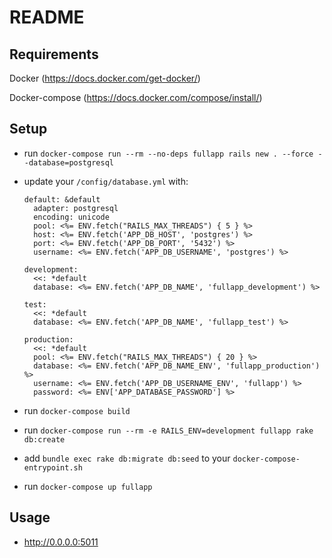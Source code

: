 # README

## Requirements

Docker (https://docs.docker.com/get-docker/)

Docker-compose (https://docs.docker.com/compose/install/)

## Setup

* run `docker-compose run --rm --no-deps fullapp rails new . --force --database=postgresql`

* update your `/config/database.yml` with:

  ```text
  default: &default
    adapter: postgresql
    encoding: unicode
    pool: <%= ENV.fetch("RAILS_MAX_THREADS") { 5 } %>
    host: <%= ENV.fetch('APP_DB_HOST', 'postgres') %>
    port: <%= ENV.fetch('APP_DB_PORT', '5432') %>
    username: <%= ENV.fetch('APP_DB_USERNAME', 'postgres') %>

  development:
    <<: *default
    database: <%= ENV.fetch('APP_DB_NAME', 'fullapp_development') %>

  test:
    <<: *default
    database: <%= ENV.fetch('APP_DB_NAME', 'fullapp_test') %>

  production:
    <<: *default
    pool: <%= ENV.fetch("RAILS_MAX_THREADS") { 20 } %>
    database: <%= ENV.fetch('APP_DB_NAME_ENV', 'fullapp_production') %>
    username: <%= ENV.fetch('APP_DB_USERNAME_ENV', 'fullapp') %>
    password: <%= ENV['APP_DATABASE_PASSWORD'] %>
  ```

* run `docker-compose build`

* run `docker-compose run --rm -e RAILS_ENV=development fullapp rake db:create`

* add `bundle exec rake db:migrate db:seed` to your `docker-compose-entrypoint.sh`

* run `docker-compose up fullapp`

## Usage

* <http://0.0.0.0:5011>
